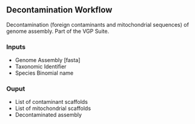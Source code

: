 ## Decontamination Workflow

Decontamination (foreign contaminants and mitochondrial sequences) of genome assembly. Part of the VGP Suite. 

### Inputs

- Genome Assembly [fasta]
- Taxonomic Identifier
- Species Binomial name

### Ouput

- List of contaminant scaffolds
- List of mitochondrial scaffolds
- Decontaminated assembly
